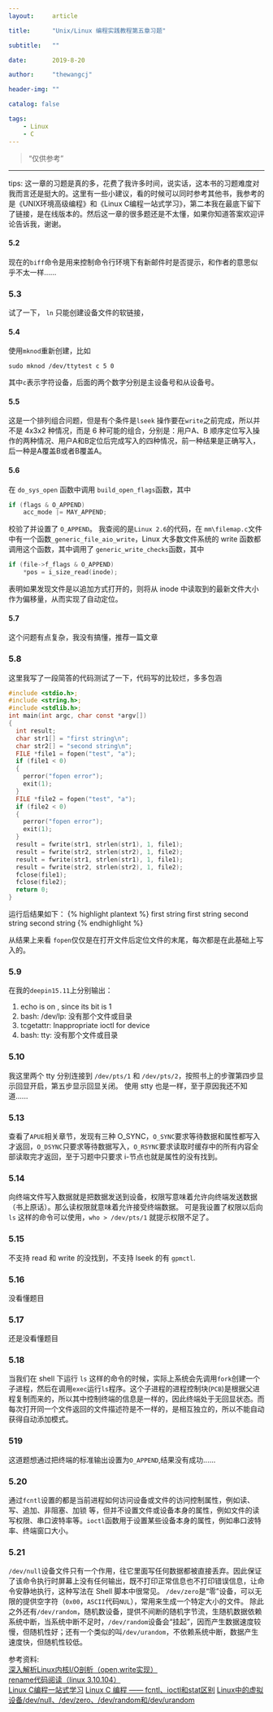 ```yaml
---
layout:     article

title:      "Unix/Linux 编程实践教程第五章习题"

subtitle:   ""

date:       2019-8-20

author:     "thewangcj"

header-img: ""

catalog: false

tags:
    - Linux 
    - C
---
```


> “仅供参考”

------
tips: 这一章的习题是真的多，花费了我许多时间，说实话，这本书的习题难度对我而言还是挺大的。这里有一些小建议，看的时候可以同时参考其他书，我参考的是《UNIX环境高级编程》和《Linux C编程一站式学习》，第二本我在最底下留下了链接，是在线版本的。然后这一章的很多题还是不太懂，如果你知道答案欢迎评论告诉我，谢谢。
<!--more-->

#### 5.2
现在的`biff`命令是用来控制命令行环境下有新邮件时是否提示，和作者的意思似乎不太一样……


### 5.3
试了一下， `ln` 只能创建设备文件的软链接，

#### 5.4
使用`mknod`重新创建，比如
```shell
sudo mknod /dev/ttytest c 5 0
```

其中`c`表示字符设备，后面的两个数字分别是主设备号和从设备号。

#### 5.5
这是一个排列组合问题，但是有个条件是`lseek` 操作要在`write`之前完成，所以并不是 4x3x2 种情况，而是 6 种可能的组合，分别是：用户A、B 顺序定位写入操作的两种情况、用户A和B定位后完成写入的四种情况，前一种结果是正确写入，后一种是A覆盖B或者B覆盖A。

#### 5.6
在 `do_sys_open` 函数中调用 `build_open_flags`函数，其中
```c
if (flags & O_APPEND)
	acc_mode |= MAY_APPEND;
```

校验了并设置了 `O_APPEND`。
我查阅的是`Linux 2.6`的代码，在 `mm\filemap.c`文件中有一个函数`_generic_file_aio_write`，Linux 大多数文件系统的 write 函数都调用这个函数，其中调用了 `generic_write_checks`函数，其中

```c
if (file->f_flags & O_APPEND)
	*pos = i_size_read(inode);
```

表明如果发现文件是以追加方式打开的，则将从 inode 中读取到的最新文件大小作为偏移量，从而实现了自动定位。

#### 5.7
这个问题有点复杂，我没有搞懂，推荐一篇文章


### 5.8
这里我写了一段简答的代码测试了一下，代码写的比较烂，多多包涵
```c
#include <stdio.h>;
#include <string.h>;
#include <stdlib.h>;
int main(int argc, char const *argv[])
{
  int result;
  char str1[] = "first string\n";
  char str2[] = "second string\n";
  FILE *file1 = fopen("test", "a");
  if (file1 < 0)
  {
    perror("fopen error");
    exit(1);
  }
  FILE *file2 = fopen("test", "a");
  if (file2 < 0)
  {
    perror("fopen error");
    exit(1);
  }
  result = fwrite(str1, strlen(str1), 1, file1);
  result = fwrite(str2, strlen(str2), 1, file2);
  result = fwrite(str1, strlen(str1), 1, file1);
  result = fwrite(str2, strlen(str2), 1, file2);
  fclose(file1);
  fclose(file2);
  return 0;
}
```
运行后结果如下：
{% highlight plantext %}
first string
first string
second string
second string 
{% endhighlight %}

从结果上来看 `fopen`仅仅是在打开文件后定位文件的末尾，每次都是在此基础上写入的。

### 5.9
在我的`deepin15.11`上分别输出：
1. echo is on , since its bit is 1
2. bash: /dev/lp: 没有那个文件或目录
3. tcgetattr: Inappropriate ioctl for device
4. bash: tty: 没有那个文件或目录

### 5.10
我这里两个 tty 分别连接到 `/dev/pts/1` 和 `/dev/pts/2`，按照书上的步骤第四步显示回显开启，第五步显示回显关闭。
使用 stty 也是一样，至于原因我还不知道......


### 5.13
查看了`APUE`相关章节，发现有三种 O_SYNC，`O_SYNC`要求等待数据和属性都写入才返回，`O_DSYNC`只要求等待数据写入，`O_RSYNC`要求读取时缓存中的所有内容全部读取完才返回，至于习题中只要求 i-节点也就是属性的没有找到。

### 5.14
向终端文件写入数据就是把数据发送到设备，权限写意味着允许向终端发送数据（书上原话）。那么读权限就意味着允许接受终端数据。
可是我设置了权限以后向 `ls` 这样的命令可以使用，`who > /dev/pts/1` 就提示权限不足了。

### 5.15 
不支持 read 和 write 的没找到，不支持 lseek 的有 `gpmctl`.


### 5.16
没看懂题目

### 5.17
还是没看懂题目

### 5.18
当我们在 shell 下运行 `ls` 这样的命令的时候，实际上系统会先调用`fork`创建一个子进程，然后在调用`exec`运行`ls`程序。这个子进程的进程控制块(`PCB`)是根据父进程复制而来的，所以其中控制终端的信息是一样的，因此终端处于无回显状态。而每次打开同一个文件返回的文件描述符是不一样的，是相互独立的，所以不能自动获得自动添加模式。

### 519
这道题想通过把终端的标准输出设置为`O_APPEND`,结果没有成功......

### 5.20
通过`fcntl`设置的都是当前进程如何访问设备或文件的访问控制属性，例如读、写、追加、非阻塞、加锁   等，但并不设置文件或设备本身的属性，例如文件的读写权限、串口波特率等。`ioctl`函数用于设置某些设备本身的属性，例如串口波特率、终端窗口大小。

### 5.21
`/dev/null`设备文件只有一个作用，往它里面写任何数据都被直接丢弃。因此保证了该命令执行时屏幕上没有任何输出，既不打印正常信息也不打印错误信息，让命令安静地执行，这种写法在 Shell 脚本中很常见。
`/dev/zero`是“零”设备，可以无限的提供空字符（`0x00`，`ASCII`代码`NUL`），常用来生成一个特定大小的文件。
除此之外还有`/dev/random`，随机数设备，提供不间断的随机字节流，生随机数据依赖系统中断，当系统中断不足时，`/dev/random`设备会“挂起”，因而产生数据速度较慢，但随机性好；还有一个类似的叫`/dev/urandom`，不依赖系统中断，数据产生速度快，但随机性较低。


参考资料:  
[深入解析Linux内核I/O剖析（open,write实现）](https://www.cnblogs.com/zengyiwen/p/6019705.html)  
[rename代码阅读（linux 3.10.104）](https://blog.csdn.net/geshifei/article/details/81482660)  
[Linux C编程一站式学习](http://docs.linuxtone.org/ebooks/C&CPP/c/index.html)
[Linux C 编程 —— fcntl、ioctl和stat区别](https://blog.csdn.net/u011285208/article/details/90437128)
[Linux中的虚拟设备/dev/null、/dev/zero、/dev/random和/dev/urandom](https://blog.csdn.net/sinat_26058371/article/details/86754683)